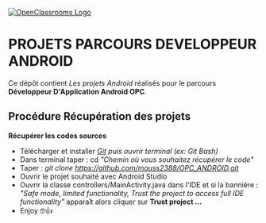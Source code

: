 [![OpenClassrooms Logo](https://www.anaf.fr/wp-content/uploads/2020/09/OpenClassroom_LOGO-768x92.png)](https://openclassrooms.com/fr/)

# PROJETS PARCOURS DEVELOPPEUR ANDROID

Ce dépôt contient _Les projets Android_ réalisés pour le parcours **Développeur D'Application Android OPC**.

## Procédure Récupération des projets

**Récupérer les codes sources**
* Télécharger et installer _[Git](https://git-scm.com/downloads "Télécharger Git") puis ouvrir terminal (ex: Git Bash)_
* Dans terminal taper : cd _"Chemin où vous souhaitez récupérer le code"_
* Taper :  _git clone https://github.com/mouss2388/OPC_ANDROID.git_
* Ouvrir le projet souhaité avec Android Studio
* Ouvrir la classe controllers/MainActivity.java dans l'IDE et si la bannière : *"Safe mode, limited functionality, Trust the project to access full IDE functionality"* apparaît alors cliquer sur **Trust project ...**
* Enjoy 🤓👍
